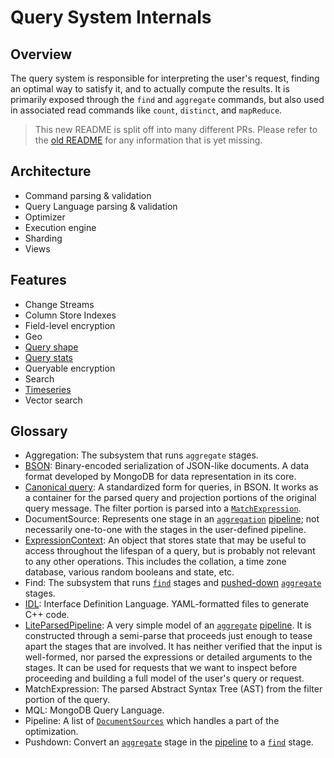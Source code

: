 # Query System Internals

## Overview

The query system is responsible for interpreting the user's request, finding an optimal way to
satisfy it, and to actually compute the results. It is primarily exposed through the `find` and
`aggregate` commands, but also used in associated read commands like `count`, `distinct`, and
`mapReduce`.

> This new README is split off into many different PRs. Please refer to the [old README][old readme]
> for any information that is yet missing.

## Architecture

- Command parsing & validation
- Query Language parsing & validation
- Optimizer
- Execution engine
- Sharding
- Views

## Features

- Change Streams
- Column Store Indexes
- Field-level encryption
- Geo
- [Query shape][query shape]
- [Query stats][query stats]
- Queryable encryption
- Search
- [Timeseries][timeseries]
- Vector search

## Glossary

- <a id="glossary-Aggregation"></a>Aggregation: The subsystem that runs `aggregate` stages.
- <a id="glossary-BSON"></a>[BSON][bson]: Bin­ary-en­coded serialization of JSON-like documents. A
  data format developed by MongoDB for data representation in its core.
- <a id="glossary-CanonicalQuery"></a>[Canonical query][canonicalquery]: A standardized form for
  queries, in BSON. It works as a container for the parsed query and projection portions of the
  original query message. The filter portion is parsed into a
  [`MatchExpression`](#glossary-MatchExpression).
- <a id="glossary-DocumentSource"></a>DocumentSource: Represents one stage in an
  [`aggregation`](#glossary-Aggregation) [pipeline](#glossary-Pipeline); not necessarily
  one-to-one with the stages in the user-defined pipeline.
- <a id="glossary-ExpressionContext"></a>[ExpressionContext][expressioncontext]: An object that
  stores state that may be useful to access throughout the lifespan of a query, but is probably
  not relevant to any other operations. This includes the collation, a time zone database, various
  random booleans and state, etc.
- <a id="glossary-Find"></a>Find: The subsystem that runs [`find`](#glossary-Find) stages and
  [pushed-down](#glossary-Pushdown) [`aggregate`](#glossary-Aggregation) stages.
- <a id="glossary-IDL"></a>[IDL][idl]: Interface Definition Language. YAML-formatted files to
  generate C++ code.
- <a id="glossary-LiteParsedPipeline"></a>[LiteParsedPipeline][liteparsedpipeline]: A very simple
  model of an [`aggregate`](#glossary-Aggregation) [pipeline](#glossary-Pipeline). It is
  constructed through a semi-parse that proceeds just enough to tease apart the stages that are
  involved. It has neither verified that the input is well-formed, nor parsed the expressions or
  detailed arguments to the stages. It can be used for requests that we want to inspect before
  proceeding and building a full model of the user's query or request.
- <a id="glossary-MatchExpression"></a>MatchExpression: The parsed Abstract Syntax Tree (AST) from
  the filter portion of the query.
- <a id="glossary-MQL"></a>MQL: MongoDB Query Language.
- <a id="glossary-Pipeline"></a>Pipeline: A list of [`DocumentSources`](#glossary-DocumentSource)
  which handles a part of the optimization.
- <a id="glossary-Pushdown"></a>Pushdown: Convert an [`aggregate`](#glossary-Aggregation)
  stage in the [pipeline](#glossary-Pipeline) to a [`find`](#glossary-Find) stage.

<!-- Links -->

[old readme]: README_old.md
[timeseries]: timeseries/README.md
[query stats]: query_stats/README.md
[query shape]: query_shape/README.md
[bson]: https://bsonspec.org/
[idl]: ../../idl/README.md
[canonicalquery]: canonical_query.h
[liteparsedpipeline]: ../pipeline/lite_parsed_pipeline.h
[expressioncontext]: ../pipeline/expression_context.h
